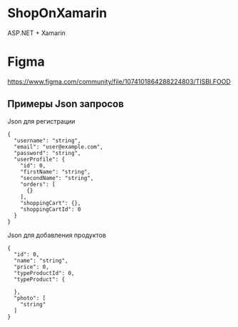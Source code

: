 # ShopOnXamarin
ASP.NET + Xamarin

# Figma
https://www.figma.com/community/file/1074101864288224803/TISBI.FOOD

## Примеры Json запросов
Json для регистрации
```
{
  "username": "string",
  "email": "user@example.com",
  "password": "string",
  "userProfile": {
    "id": 0,
    "firstName": "string",
    "secondName": "string",
    "orders": [
      {}
    ],
    "shoppingCart": {},
    "shoppingCartId": 0
  }
}
```
Json для добавления продуктов
```
{
  "id": 0,
  "name": "string",
  "price": 0,
  "typeProductId": 0,
  "typeProduct": {
    
  },
  "photo": [
    "string"
  ]
}
```
